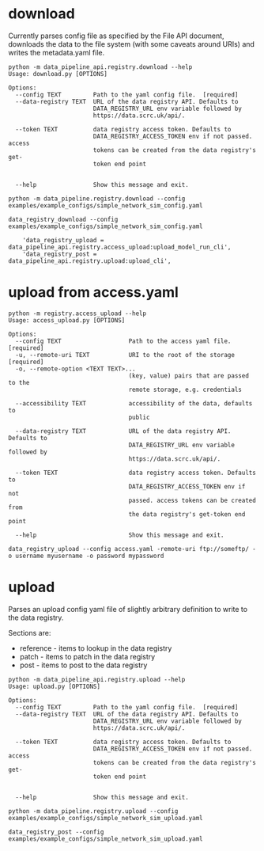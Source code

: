 # download
Currently parses config file as specified by the File API document, downloads the data to the file system (with some caveats around URIs) and writes the metadata.yaml file. 
 
```
python -m data_pipeline_api.registry.download --help
Usage: download.py [OPTIONS]

Options:
  --config TEXT         Path to the yaml config file.  [required]
  --data-registry TEXT  URL of the data registry API. Defaults to
                        DATA_REGISTRY_URL env variable followed by
                        https://data.scrc.uk/api/.

  --token TEXT          data registry access token. Defaults to
                        DATA_REGISTRY_ACCESS_TOKEN env if not passed. access
                        tokens can be created from the data registry's get-
                        token end point


  --help                Show this message and exit.

```

```
python -m data_pipeline.registry.download --config examples/example_configs/simple_network_sim_config.yaml

data_registry_download --config examples/example_configs/simple_network_sim_config.yaml
```
        'data_registry_upload = data_pipeline_api.registry.access_upload:upload_model_run_cli',
        'data_registry_post = data_pipeline_api.registry.upload:upload_cli',
# upload from access.yaml
```
python -m registry.access_upload --help
Usage: access_upload.py [OPTIONS]

Options:
  --config TEXT                   Path to the access yaml file.  [required]
  -u, --remote-uri TEXT           URI to the root of the storage  [required]
  -o, --remote-option <TEXT TEXT>...
                                  (key, value) pairs that are passed to the
                                  remote storage, e.g. credentials

  --accessibility TEXT            accessibility of the data, defaults to
                                  public

  --data-registry TEXT            URL of the data registry API. Defaults to
                                  DATA_REGISTRY_URL env variable followed by
                                  https://data.scrc.uk/api/.

  --token TEXT                    data registry access token. Defaults to
                                  DATA_REGISTRY_ACCESS_TOKEN env if not
                                  passed. access tokens can be created from
                                  the data registry's get-token end point

  --help                          Show this message and exit.
```

```
data_registry_upload --config access.yaml -remote-uri ftp://someftp/ -o username myusername -o password mypassword 
```

# upload
Parses an upload config yaml file of slightly arbitrary definition to write to the data registry.

Sections are:
* reference - items to lookup in the data registry
* patch - items to patch in the data registry
* post - items to post to the data registry

```
python -m data_pipeline_api.registry.upload --help
Usage: upload.py [OPTIONS]

Options:
  --config TEXT         Path to the yaml config file.  [required]
  --data-registry TEXT  URL of the data registry API. Defaults to
                        DATA_REGISTRY_URL env variable followed by
                        https://data.scrc.uk/api/.

  --token TEXT          data registry access token. Defaults to
                        DATA_REGISTRY_ACCESS_TOKEN env if not passed. access
                        tokens can be created from the data registry's get-
                        token end point


  --help                Show this message and exit.
```

```
python -m data_pipeline.registry.upload --config examples/example_configs/simple_network_sim_upload.yaml

data_registry_post --config examples/example_configs/simple_network_sim_upload.yaml
```
